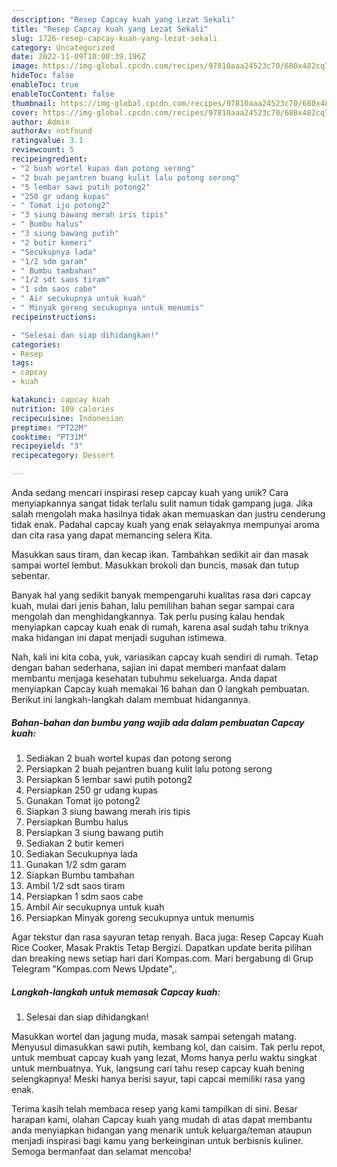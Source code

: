 ```yaml
---
description: "Resep Capcay kuah yang Lezat Sekali"
title: "Resep Capcay kuah yang Lezat Sekali"
slug: 1726-resep-capcay-kuah-yang-lezat-sekali
category: Uncategorized
date: 2022-11-09T10:00:39.196Z
image: https://img-global.cpcdn.com/recipes/97810aaa24523c70/680x482cq70/capcay-kuah-foto-resep-utama.jpg
hideToc: false
enableToc: true
enableTocContent: false
thumbnail: https://img-global.cpcdn.com/recipes/97810aaa24523c70/680x482cq70/capcay-kuah-foto-resep-utama.jpg
cover: https://img-global.cpcdn.com/recipes/97810aaa24523c70/680x482cq70/capcay-kuah-foto-resep-utama.jpg
author: Admin
authorAv: notfound
ratingvalue: 3.1
reviewcount: 5
recipeingredient:
- "2 buah wortel kupas dan potong serong"
- "2 buah pejantren buang kulit lalu potong serong"
- "5 lembar sawi putih potong2"
- "250 gr udang kupas"
- " Tomat ijo potong2"
- "3 siung bawang merah iris tipis"
- " Bumbu halus"
- "3 siung bawang putih"
- "2 butir kemeri"
- "Secukupnya lada"
- "1/2 sdm garam"
- " Bumbu tambahan"
- "1/2 sdt saos tiram"
- "1 sdm saos cabe"
- " Air secukupnya untuk kuah"
- " Minyak goreng secukupnya untuk menumis"
recipeinstructions:

- "Selesai dan siap dihidangkan!"
categories:
- Resep
tags:
- capcay
- kuah

katakunci: capcay kuah 
nutrition: 109 calories
recipecuisine: Indonesian
preptime: "PT22M"
cooktime: "PT31M"
recipeyield: "3"
recipecategory: Dessert

---
```





Anda sedang mencari inspirasi resep capcay kuah yang unik? Cara menyiapkannya sangat tidak terlalu sulit namun tidak gampang juga. Jika salah mengolah maka hasilnya tidak akan memuaskan dan justru cenderung tidak enak. Padahal capcay kuah yang enak selayaknya mempunyai aroma dan cita rasa yang dapat memancing selera Kita.





Masukkan saus tiram, dan kecap ikan. Tambahkan sedikit air dan masak sampai wortel lembut. Masukkan brokoli dan buncis, masak dan tutup sebentar.

Banyak hal yang sedikit banyak mempengaruhi kualitas rasa dari capcay kuah, mulai dari jenis bahan, lalu pemilihan bahan segar sampai cara mengolah dan menghidangkannya. Tak perlu pusing kalau hendak menyiapkan capcay kuah enak di rumah, karena asal sudah tahu triknya maka hidangan ini dapat menjadi suguhan istimewa.






Nah, kali ini kita coba, yuk, variasikan capcay kuah sendiri di rumah. Tetap dengan bahan sederhana, sajian ini dapat memberi manfaat dalam membantu menjaga kesehatan tubuhmu sekeluarga. Anda dapat menyiapkan Capcay kuah memakai 16 bahan dan 0 langkah pembuatan. Berikut ini langkah-langkah dalam membuat hidangannya.

<!--inarticleads1-->

##### Bahan-bahan dan bumbu yang wajib ada dalam pembuatan Capcay kuah:

1. Sediakan 2 buah wortel kupas dan potong serong
1. Persiapkan 2 buah pejantren buang kulit lalu potong serong
1. Persiapkan 5 lembar sawi putih potong2
1. Persiapkan 250 gr udang kupas
1. Gunakan  Tomat ijo potong2
1. Siapkan 3 siung bawang merah iris tipis
1. Persiapkan  Bumbu halus
1. Persiapkan 3 siung bawang putih
1. Sediakan 2 butir kemeri
1. Sediakan Secukupnya lada
1. Gunakan 1/2 sdm garam
1. Siapkan  Bumbu tambahan
1. Ambil 1/2 sdt saos tiram
1. Persiapkan 1 sdm saos cabe
1. Ambil  Air secukupnya untuk kuah
1. Persiapkan  Minyak goreng secukupnya untuk menumis


Agar tekstur dan rasa sayuran tetap renyah. Baca juga: Resep Capcay Kuah Rice Cooker, Masak Praktis Tetap Bergizi. Dapatkan update berita pilihan dan breaking news setiap hari dari Kompas.com. Mari bergabung di Grup Telegram &#34;Kompas.com News Update&#34;,. 

<!--inarticleads2-->

##### Langkah-langkah untuk memasak Capcay kuah:


1. Selesai dan siap dihidangkan!

Masukkan wortel dan jagung muda, masak sampai setengah matang. Menyusul dimasukkan sawi putih, kembang kol, dan caisim. Tak perlu repot, untuk membuat capcay kuah yang lezat, Moms hanya perlu waktu singkat untuk membuatnya. Yuk, langsung cari tahu resep capcay kuah bening selengkapnya! Meski hanya berisi sayur, tapi capcai memiliki rasa yang enak. 

Terima kasih telah membaca resep yang kami tampilkan di sini. Besar harapan kami, olahan Capcay kuah yang mudah di atas dapat membantu anda menyiapkan hidangan yang menarik untuk keluarga/teman ataupun menjadi inspirasi bagi kamu yang berkeinginan untuk berbisnis kuliner. Semoga bermanfaat dan selamat mencoba!
